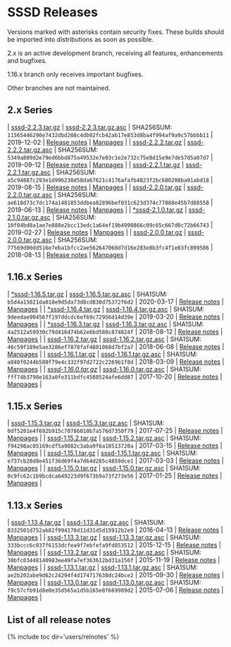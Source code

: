 # SSSD Releases

Versions marked with asterisks contain security fixes. These builds should be imported into distributions as soon as possible.

2.x is an active development branch, receiving all features, enhancements and bugfixes.

1.16.x branch only receives important bugfixes.

Other branches are not maintained.

## 2.x Series

| [sssd-2.2.3.tar.gz](https://github.com/SSSD/sssd/releases/download/sssd-2_2_3/sssd-2.2.3.tar.gz)   | [sssd-2.2.3.tar.gz.asc](https://github.com/SSSD/sssd/releases/download/sssd-2_2_3/sssd-2.2.3.tar.gz.asc) | SHA256SUM: `11565446290e7432dbd208c4db02fcb42ab17e853d8ba4f994af9a9c57bbbb11` | 2019-12-02 | [Release notes](relnotes/notes_2_2_3) | [Manpages](http://mzidek.fedorapeople.org/sssd/2.2.3/man/)  |
| [sssd-2.2.2.tar.gz](https://github.com/SSSD/sssd/releases/download/sssd-2_2_2/sssd-2.2.2.tar.gz)   | [sssd-2.2.2.tar.gz.asc](https://github.com/SSSD/sssd/releases/download/sssd-2_2_2/sssd-2.2.2.tar.gz.asc) | SHA256SUM: `5349a809d2e79ed6bbd875a49532e7e03c1e2e732c75e8d15e9e7de57d5a07d7` | 2019-09-12 | [Release notes](relnotes/notes_2_2_2) | [Manpages](http://mzidek.fedorapeople.org/sssd/2.2.2/man/)  |
| [sssd-2.2.1.tar.gz](https://github.com/SSSD/sssd/releases/download/sssd-2_2_1/sssd-2.2.1.tar.gz)   | [sssd-2.2.1.tar.gz.asc](https://github.com/SSSD/sssd/releases/download/sssd-2_2_1/sssd-2.2.1.tar.gz.asc) | SHA256SUM: `a5c94887c293e1d996230d58da67621c4176afafb4823f2bc680208ba91abd18` | 2019-08-15 | [Release notes](relnotes/notes_2_2_1) | [Manpages](http://mzidek.fedorapeople.org/sssd/2.2.1/man/)  |
| [sssd-2.2.0.tar.gz](https://github.com/SSSD/sssd/releases/download/sssd-2_2_0/sssd-2.2.0.tar.gz)   | [sssd-2.2.0.tar.gz.asc](https://github.com/SSSD/sssd/releases/download/sssd-2_2_0/sssd-2.2.0.tar.gz.asc) | SHA256SUM: `ae618d73c7dc174a1481853ddbea82896bef031c623d374c77888e45b7d88558` | 2019-06-13 | [Release notes](relnotes/notes_2_2_0) | [Manpages](http://jhrozek.fedorapeople.org/sssd/2.2.0/man/) |
| [\*sssd-2.1.0.tar.gz](https://github.com/SSSD/sssd/releases/download/sssd-2_1_0/sssd-2.1.0.tar.gz) | [sssd-2.1.0.tar.gz.asc](https://github.com/SSSD/sssd/releases/download/sssd-2_1_0/sssd-2.1.0.tar.gz.asc) | SHA256SUM: `10f04bd8a1ae7e888e2bcc13edc1a64ef19b4990866c09c65c667d0c72b66743` | 2019-02-27 | [Release notes](relnotes/notes_2_1_0) | [Manpages](http://jhrozek.fedorapeople.org/sssd/2.1.0/man/) |
| [sssd-2.0.0.tar.gz](https://github.com/SSSD/sssd/releases/download/sssd-2_0_0/sssd-2.0.0.tar.gz)   | [sssd-2.0.0.tar.gz.asc](https://github.com/SSSD/sssd/releases/download/sssd-2_0_0/sssd-2.0.0.tar.gz.asc) | SHA256SUM: `77569d00dd516e7eba1bfcc2ae562647068d7d16e283e8b3fc4f1e03fc899586` | 2018-08-13 | [Release notes](relnotes/notes_2_0_0) | [Manpages](http://jhrozek.fedorapeople.org/sssd/2.0.0/man/) |

## 1.16.x Series

| [\*sssd-1.16.5.tar.gz](https://github.com/SSSD/sssd/releases/download/sssd-1_16_5/sssd-1.16.5.tar.gz) | [sssd-1.16.5.tar.gz.asc](https://github.com/SSSD/sssd/releases/download/sssd-1_16_5/sssd-1.16.5.tar.gz.asc) | SHA1SUM: `b5d4a15021da018e9d5da73d8cd830d75372f6d2` | 2020-03-17 | [Release notes](relnotes/notes_1_16_5) | [Manpages](http://mzidek.fedorapeople.org/sssd/1.16.5/man/)  |
| [\*sssd-1.16.4.tar.gz](https://github.com/SSSD/sssd/releases/download/sssd-1_16_4/sssd-1.16.4.tar.gz) | [sssd-1.16.4.tar.gz.asc](https://github.com/SSSD/sssd/releases/download/sssd-1_16_4/sssd-1.16.4.tar.gz.asc) | SHA1SUM: `9deedae904567f197ddcdc6ef69c72956d14d39e` | 2019-03-20 | [Release notes](relnotes/notes_1_16_4) | [Manpages](http://jhrozek.fedorapeople.org/sssd/1.16.4/man/) |
| [\*sssd-1.16.3.tar.gz](https://github.com/SSSD/sssd/releases/download/sssd-1_16_3/sssd-1.16.3.tar.gz) | [sssd-1.16.3.tar.gz.asc](https://github.com/SSSD/sssd/releases/download/sssd-1_16_3/sssd-1.16.3.tar.gz.asc) | SHA1SUM: `4a2512a59930c79d416d74b62e6bd580c874824f` | 2018-08-12 | [Release notes](relnotes/notes_1_16_3) | [Manpages](http://jhrozek.fedorapeople.org/sssd/1.16.3/man/) |
| [sssd-1.16.2.tar.gz](https://github.com/SSSD/sssd/releases/download/sssd-1_16_2/sssd-1.16.2.tar.gz)   | [sssd-1.16.2.tar.gz.asc](https://github.com/SSSD/sssd/releases/download/sssd-1_16_2/sssd-1.16.2.tar.gz.asc) | SHA1SUM: `46c59f189e5ae3286ef7878faf4801068d7bf2a7` | 2018-06-08 | [Release notes](relnotes/notes_1_16_2) | [Manpages](http://jhrozek.fedorapeople.org/sssd/1.16.2/man/) |
| [sssd-1.16.1.tar.gz](https://github.com/SSSD/sssd/releases/download/sssd-1_16_1/sssd-1.16.1.tar.gz)   | [sssd-1.16.1.tar.gz.asc](https://github.com/SSSD/sssd/releases/download/sssd-1_16_1/sssd-1.16.1.tar.gz.asc) | SHA1SUM: `a840f0244b580f79e4c332f97d2722c2269b1f8d` | 2018-03-09 | [Release notes](relnotes/notes_1_16_1) | [Manpages](http://jhrozek.fedorapeople.org/sssd/1.16.1/man/) |
| [*sssd-1.16.0.tar.gz*](https://github.com/SSSD/sssd/releases/download/sssd-1_16_0/sssd-1.16.0.tar.gz) | [sssd-1.16.0.tar.gz.asc](https://github.com/SSSD/sssd/releases/download/sssd-1_16_0/sssd-1.16.0.tar.gz.asc) | SHA1SUM: `fff74b3798e163a0fe311bdfc4588524afe6dd87` | 2017-10-20 | [Release notes](relnotes/notes_1_16_0) | [Manpages](http://jhrozek.fedorapeople.org/sssd/1.16.0/man/) |

## 1.15.x Series

| [sssd-1.15.3.tar.gz](https://github.com/SSSD/sssd/releases/download/sssd-1_15_3/sssd-1.15.3.tar.gz) | [sssd-1.15.3.tar.gz.asc](https://github.com/SSSD/sssd/releases/download/sssd-1_15_3/sssd-1.15.3.tar.gz.asc) | SHA1SUM: `0df5201e4f692b915c70786010b7a576d7350f79` | 2017-07-25 | [Release notes](relnotes/notes_1_15_3) | [Manpages](http://jhrozek.fedorapeople.org/sssd/1.15.3/man/) |
| [sssd-1.15.2.tar.gz](https://github.com/SSSD/sssd/releases/download/sssd-1_15_2/sssd-1.15.2.tar.gz) | [sssd-1.15.2.tar.gz.asc](https://github.com/SSSD/sssd/releases/download/sssd-1_15_2/sssd-1.15.2.tar.gz.asc) | SHA1SUM: `f94298ac05169cdf5a9082c3aba9f6a18513720a` | 2017-03-15 | [Release notes](relnotes/notes_1_15_2) | [Manpages](http://jhrozek.fedorapeople.org/sssd/1.15.2/man/) |
| [sssd-1.15.1.tar.gz](https://github.com/SSSD/sssd/releases/download/sssd-1_15_1/sssd-1.15.1.tar.gz) | [sssd-1.15.1.tar.gz.asc](https://github.com/SSSD/sssd/releases/download/sssd-1_15_1/sssd-1.15.1.tar.gz.asc) | SHA1SUM: `e737cb28d8e451f36d69f4a7d64d285c4859dce1` | 2017-03-03 | [Release notes](relnotes/notes_1_15_1) | [Manpages](http://jhrozek.fedorapeople.org/sssd/1.15.1/man/) |
| [sssd-1.15.0.tar.gz](https://github.com/SSSD/sssd/releases/download/sssd-1_15_0/sssd-1.15.0.tar.gz) | [sssd-1.15.0.tar.gz.asc](https://github.com/SSSD/sssd/releases/download/sssd-1_15_0/sssd-1.15.0.tar.gz.asc) | SHA1SUM: `0c9fc62c1b9bcdca649223d9f673b9a73f273e56` | 2017-01-25 | [Release notes](relnotes/notes_1_15_0) | [Manpages](http://jhrozek.fedorapeople.org/sssd/1.15.0/man/) |

## 1.13.x Series

| [sssd-1.13.4.tar.gz](https://github.com/SSSD/sssd/releases/download/sssd-1_13_4/sssd-1.13.4.tar.gz) | [sssd-1.13.4.tar.gz.asc](https://github.com/SSSD/sssd/releases/download/sssd-1_13_4/sssd-1.13.4.tar.gz.asc) | SHA1SUM: `8332501d752ab82f994170d11d31d5d15912b2e9` | 2016-04-13 | [Release notes](relnotes/notes_1_13_4) | [Manpages](http://jhrozek.fedorapeople.org/sssd/1.13.4/man/) |
| [sssd-1.13.3.tar.gz](https://github.com/SSSD/sssd/releases/download/sssd-1_13_3/sssd-1.13.3.tar.gz) | [sssd-1.13.3.tar.gz.asc](https://github.com/SSSD/sssd/releases/download/sssd-1_13_3/sssd-1.13.3.tar.gz.asc) | SHA1SUM: `333bccc6c037f6153dcfea9f7ebfefa9fd853512` | 2015-12-15 | [Release notes](relnotes/notes_1_13_3) | [Manpages](http://jhrozek.fedorapeople.org/sssd/1.13.3/man/) |
| [sssd-1.13.2.tar.gz](https://github.com/SSSD/sssd/releases/download/sssd-1_13_2/sssd-1.13.2.tar.gz) | [sssd-1.13.2.tar.gz.asc](https://github.com/SSSD/sssd/releases/download/sssd-1_13_2/sssd-1.13.2.tar.gz.asc) | SHA1SUM: `30bfc03448140983ee49fa7ef363612bd31a156f` | 2015-11-19 | [Release notes](relnotes/notes_1_13_2) | [Manpages](http://jhrozek.fedorapeople.org/sssd/1.13.2/man/) |
| [sssd-1.13.1.tar.gz](https://github.com/SSSD/sssd/releases/download/sssd-1_13_1/sssd-1.13.1.tar.gz) | [sssd-1.13.1.tar.gz.asc](https://github.com/SSSD/sssd/releases/download/sssd-1_13_1/sssd-1.13.1.tar.gz.asc) | SHA1SUM: `ae2b202abe9d62c24294f4d174717638dc24bce2` | 2015-09-30 | [Release notes](relnotes/notes_1_13_1) | [Manpages](http://jhrozek.fedorapeople.org/sssd/1.13.1/man/) |
| [sssd-1.13.0.tar.gz](https://github.com/SSSD/sssd/releases/download/sssd-1_13_0/sssd-1.13.0.tar.gz) | [sssd-1.13.0.tar.gz.asc](https://github.com/SSSD/sssd/releases/download/sssd-1_13_0/sssd-1.13.0.tar.gz.asc) | SHA1SUM: `f9c57cfb91d8e0e35d565a1d5b165e8f669989d2` | 2015-07-06 | [Release notes](relnotes/notes_1_13_0) | [Manpages](http://jhrozek.fedorapeople.org/sssd/1.13.0/man/) |

## List of all release notes
{% include toc dir='users/relnotes' %}
